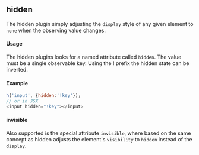 hidden
-------------------------------

The hidden plugin simply adjusting the `display` style of any given element to `none` when the observing value changes.

#### Usage

The hidden plugins looks for a named attribute called `hidden`. The value must be a single observable key. Using the ! prefix the hidden state can be inverted.

#### Example

```javascript
h('input', {hidden:'!key'});
// or in JSX
<input hidden="!key"></input>
```

#### invisible

Also supported is the special attribute `invisible`, where based on the same concept as hidden adjusts the element's `visibility` to `hidden` instead of the `display`.

